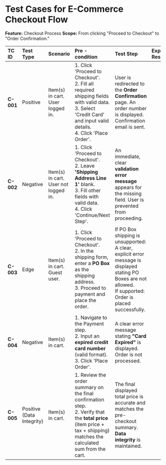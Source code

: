 # Test Cases for E-Commerce Checkout Flow

**Feature:** Checkout Process
**Scope:** From clicking "Proceed to Checkout" to "Order Confirmation."

| TC ID | Test Type | Scenario | Pre - condition | Test Step | Expected Result | Pass/Fail | Notes |
| :--- | :--- | :--- | :--- | :--- | :--- | :--- | :--- |
| **C-001** | Positive | Item(s) in cart. User logged in. | 1. Click 'Proceed to Checkout'. <br> 2. Fill all required shipping fields with valid data. <br> 3. Select 'Credit Card' and input valid details. <br> 4. Click 'Place Order'. | User is redirected to the **Order Confirmation** page. An order number is displayed. Confirmation email is sent. | | **Happy Path** |
| **C-002** | Negative | Item(s) in cart. User not logged in. | 1. Click 'Proceed to Checkout'. <br> 2. Leave **'Shipping Address Line 1'** blank. <br> 3. Fill other fields with valid data. <br> 4. Click 'Continue/Next Step'. | An immediate, clear **validation error message** appears for the missing field. User is prevented from proceeding. | | **Error Handling** |
| **C-003** | Edge | Item(s) in cart. Guest user. | 1. Click 'Proceed to Checkout'. <br> 2. In the shipping form, enter a **PO Box** as the shipping address. <br> 3. Proceed to payment and place the order. | If PO Box shipping is unsupported: A clear, explicit error message is displayed stating PO Boxes are not allowed. <br> If supported: Order is placed successfully. | | **Boundary Condition** |
| **C-004** | Negative | Item(s) in cart. | 1. Navigate to the Payment step. <br> 2. Input an **expired credit card number** (valid format). <br> 3. Click 'Place Order'. | A clear error message stating **"Card Expired"** is displayed. Order is not processed. | | **Invalid Data** |
| **C-005** | Positive (Data Integrity) | Item(s) in cart. | 1. Review the order summary on the final confirmation step. <br> 2. Verify that the **total price** (item price + tax + shipping) matches the calculated sum from the cart. | The final displayed total price is accurate and matches the pre-checkout summary. **Data integrity** is maintained. | | **Financial Check** |
